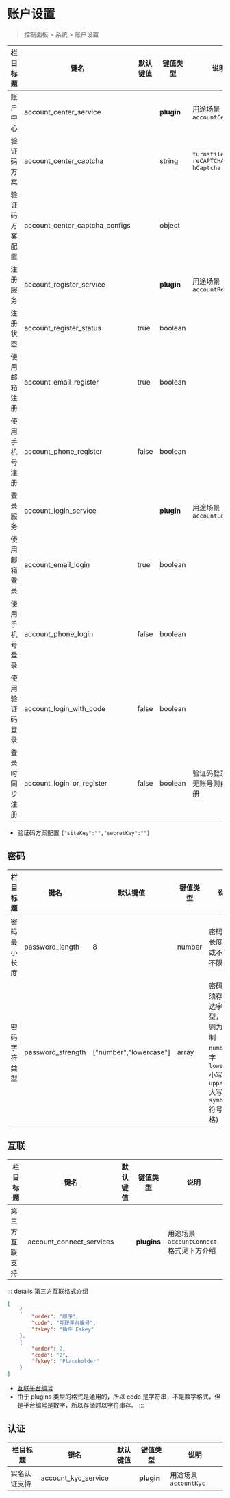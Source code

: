 # 账户设置

> 控制面板 > 系统 > 账户设置

| 栏目标题 | 键名 | 默认键值 | 键值类型 | 说明 |
| --- | --- | --- | --- | --- |
| 账户中心 | account_center_service |  | **plugin** | 用途场景 `accountCenter` |
| 验证码方案 | account_center_captcha |  | string | `turnstile`<br>`reCAPTCHA`<br>`hCaptcha` |
| 验证码方案配置 | account_center_captcha_configs |  | object |  |
| 注册服务 | account_register_service |  | **plugin** | 用途场景 `accountRegister` |
| 注册状态 | account_register_status | true | boolean |  |
| 使用邮箱注册 | account_email_register | true | boolean |  |
| 使用手机号注册 | account_phone_register | false | boolean |  |
| 登录服务 | account_login_service |  | **plugin** | 用途场景 `accountLogin` |
| 使用邮箱登录 | account_email_login | true | boolean |  |
| 使用手机号登录 | account_phone_login | false | boolean |  |
| 使用验证码登录 | account_login_with_code | false | boolean |  |
| 登录时同步注册 | account_login_or_register | false | boolean | 验证码登录时，无账号则自动注册 |

- 验证码方案配置 `{"siteKey":"","secretKey":""}`

## 密码

| 栏目标题 | 键名 | 默认键值 | 键值类型 | 说明 |
| --- | --- | --- | --- | --- |
| 密码最小长度 | password_length | 8 | number | 密码最小长度，0 或不填为不限制 |
| 密码字符类型 | password_strength | ["number","lowercase"] | array | 密码中必须存在所选字符类型，不选则为无限制<br>`number` 数字<br>`lowercase` 小写字母<br>`uppercase` 大写字母<br>`symbols` 符号(除空格) |

## 互联

| 栏目标题 | 键名 | 默认键值 | 键值类型 | 说明 |
| --- | --- | --- | --- | --- |
| 第三方互联支持 | account_connect_services |  | **plugins** | 用途场景 `accountConnect`<br>格式见下方介绍 |

::: details 第三方互联格式介绍
```json
[
    {
        "order": "顺序",
        "code": "互联平台编号",
        "fskey": "插件 Fskey"
    },
    {
        "order": 2,
        "code": "2",
        "fskey": "Placeholder"
    }
]
```

- [互联平台编号](../dictionary/connects.md)
- 由于 plugins 类型的格式是通用的，所以 code 是字符串，不是数字格式，但是平台编号是数字，所以存储时以字符串存。
:::

## 认证

| 栏目标题 | 键名 | 默认键值 | 键值类型 | 说明 |
| --- | --- | --- | --- | --- |
| 实名认证支持 | account_kyc_service |  | **plugin** | 用途场景 `accountKyc` |

